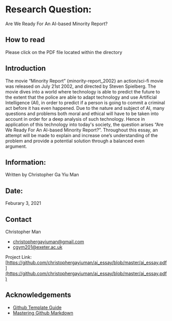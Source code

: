 # Research Question:
Are We Ready For An AI-based Minority Report?

## How to read
Please click on the PDF file located within the directory

## Introduction
The movie “Minority Report” {minority-report_2002} an action/sci-fi movie was released on July 21st 2002, and directed by Steven Spielberg. The movie dives into a world where technology is able to predict the future to the extent that the police are able to adapt technology and use Artificial Intelligence (AI),  in order to predict if a person is going to commit a criminal act before it has even happened. Due to the nature and subject of AI, many questions and problems both moral and ethical will have to be taken into account in order for a deep analysis of such technology. Hence in application of this technology into today's society, the question arises “Are We Ready For An AI-based Minority Report?”. Throughout this essay, an attempt will be made to explain and increase one’s understanding of the problem and provide a potential solution through a balanced even argument.

## Information:
Written by Christopher Ga Yiu Man 

## Date:
Feburary 3, 2021

## Contact
Christopher Man 
- [christophergayiuman@gmail.com](christophergayiuman@gmail.com)
- [cgym201@exeter.ac.uk](cgym201@exeter.ac.uk)

Project Link: [https://github.com/christophergayiuman/ai_essay/blob/master/ai_essay.pdf](https://github.com/christophergayiuman/ai_essay/blob/master/ai_essay.pdf)

## Acknowledgements
* [Github Template Guide](https://github.com/othneildrew/Best-README-Template)
* [Mastering Github Markdown](https://guides.github.com/features/mastering-markdown/)
